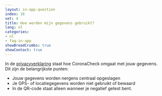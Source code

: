 ```yaml
---
layout: in-app-question
index: 16
set: 4
title: Hoe worden mijn gegevens gebruikt?
lang: nl
categories:
- nl
- faq-in-app
showBreadCrumbs: true
showContact: true
---
```

In de [privacyverklaring](/nl/privacy) staat hoe CoronaCheck omgaat met jouw gegevens. Dit zijn de belangrijkste punten:

- Jouw gegevens worden nergens centraal opgeslagen
- Je GPS- of locatiegegevens worden niet gebruikt of bewaard
- In de QR-code staat alleen wanneer je negatief getest bent.
